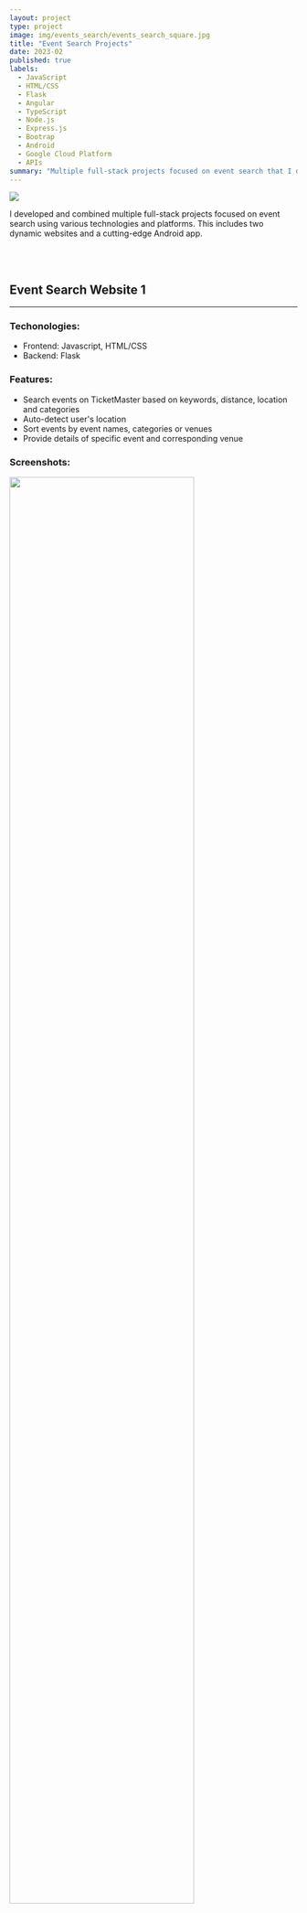 ```yaml
---
layout: project
type: project
image: img/events_search/events_search_square.jpg
title: "Event Search Projects"
date: 2023-02
published: true
labels:
  - JavaScript
  - HTML/CSS
  - Flask
  - Angular
  - TypeScript
  - Node.js
  - Express.js
  - Bootrap
  - Android
  - Google Cloud Platform
  - APIs
summary: "Multiple full-stack projects focused on event search that I developed for CSCI-570 Web Technologies."
---
```


<img class="img-fluid rounded d-block mx-auto" src="../img/events_search/events-search-index.png">

I developed and combined multiple full-stack projects focused on event search using various technologies and platforms. This includes two dynamic websites and a cutting-edge Android app.

<br/>
<br/>

## Event Search Website 1

<hr>

### Techonologies: 
- Frontend: Javascript, HTML/CSS
- Backend: Flask

### Features: 
- Search events on TicketMaster based on keywords, distance, location and categories
- Auto-detect user's location
- Sort events by event names, categories or venues
- Provide details of specific event and corresponding venue

### Screenshots:
<div class="d-flex justify-content-center align-items-center flex-column">
  <img width="80%" class="img-fluid rounded mb-2" src="../img/events_search/web-1-1.png">
  <img width="80%" class="img-fluid rounded mb-2" src="../img/events_search/web-1-2.png">
  <img width="80%" class="img-fluid rounded mb-2" src="../img/events_search/web-1-3.png">
</div>

<br/>
<br/>

## Event Search Website 2

<hr>

### Techonologies: 
- Frontend: Angular, Typescript, Bootstrap
- Backend: Node.js, Express

### Features Added: 
- Auto-complete keywords input by users
- Provide more details of specific event and corresponding venue, such as venue location on Google Map
- Provide artists' Spotify profile of music-related events
- Mark favorite events in website Cookies

### Screenshots:
<div class="d-flex justify-content-center align-items-center flex-column">
  <img width="80%" class="img-fluid rounded mb-2" src="../img/events_search/web-2-1.png">
  <img width="80%" class="img-fluid rounded mb-2" src="../img/events_search/web-2-2.png">
  <img width="80%" class="img-fluid rounded mb-2" src="../img/events_search/web-2-3.png">
  <img width="80%" class="img-fluid rounded mb-2" src="../img/events_search/web-2-4.png">
</div>

<hr>

<br/>
<br/>

## Event Finder Android App

<hr>

I developed an Android app on Android Studio with all the features mentioned above. Reused the Node.js backend I constructed for [Event Search Website 2](#Event-Search-Website-2) to fetch data from APIs.

### Screenshots:
<img width="80%" class="img-fluid rounded d-block mx-auto" src="../img/events_search/app.jpg">

<hr>

Source: <a href="https://gitfront.io/r/user-4509220/iD4QEsaTmcKq/wanjingy.github.io/"><i class="large github icon "></i>Github</a>
